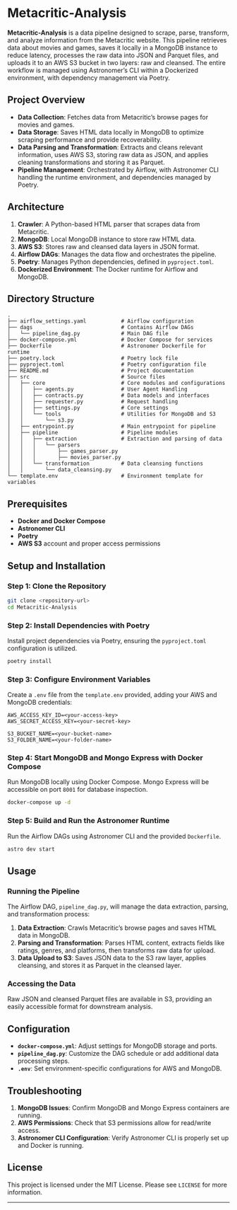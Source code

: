 # Metacritic-Analysis

**Metacritic-Analysis** is a data pipeline designed to scrape, parse, transform, and analyze information from the Metacritic website. This pipeline retrieves data about movies and games, saves it locally in a MongoDB instance to reduce latency, processes the raw data into JSON and Parquet files, and uploads it to an AWS S3 bucket in two layers: raw and cleansed. The entire workflow is managed using Astronomer’s CLI within a Dockerized environment, with dependency management via Poetry.

## Project Overview

- **Data Collection**: Fetches data from Metacritic’s browse pages for movies and games.
- **Data Storage**: Saves HTML data locally in MongoDB to optimize scraping performance and provide recoverability.
- **Data Parsing and Transformation**: Extracts and cleans relevant information, uses AWS S3, storing raw data as JSON, and applies cleaning transformations and storing it as Parquet.
- **Pipeline Management**: Orchestrated by Airflow, with Astronomer CLI handling the runtime environment, and dependencies managed by Poetry.

## Architecture

1. **Crawler**: A Python-based HTML parser that scrapes data from Metacritic.
2. **MongoDB**: Local MongoDB instance to store raw HTML data.
3. **AWS S3**: Stores raw and cleansed data layers in JSON format.
4. **Airflow DAGs**: Manages the data flow and orchestrates the pipeline.
5. **Poetry**: Manages Python dependencies, defined in `pyproject.toml`.
6. **Dockerized Environment**: The Docker runtime for Airflow and MongoDB.

## Directory Structure

```plaintext
.
├── airflow_settings.yaml           # Airflow configuration
├── dags                            # Contains Airflow DAGs
│   └── pipeline_dag.py             # Main DAG file
├── docker-compose.yml              # Docker Compose for services
├── Dockerfile                      # Astronomer Dockerfile for runtime
├── poetry.lock                     # Poetry lock file
├── pyproject.toml                  # Poetry configuration file
├── README.md                       # Project documentation
├── src                             # Source files
│   ├── core                        # Core modules and configurations
│   │   ├── agents.py               # User Agent Handling
│   │   ├── contracts.py            # Data models and interfaces
│   │   ├── requester.py            # Request handling
│   │   ├── settings.py             # Core settings
│   │   └── tools                   # Utilities for MongoDB and S3
│   │       └── s3.py
│   ├── entrypoint.py               # Main entrypoint for pipeline
│   ├── pipeline                    # Pipeline modules
│   │   ├── extraction              # Extraction and parsing of data
│   │   │   └── parsers
│   │   │       ├── games_parser.py
│   │   │       ├── movies_parser.py
│   │   └── transformation          # Data cleansing functions
│   │       └── data_cleansing.py
└── template.env                    # Environment template for variables
```

## Prerequisites

- **Docker and Docker Compose**
- **Astronomer CLI**
- **Poetry**
- **AWS S3** account and proper access permissions

## Setup and Installation

### Step 1: Clone the Repository

```bash
git clone <repository-url>
cd Metacritic-Analysis
```

### Step 2: Install Dependencies with Poetry

Install project dependencies via Poetry, ensuring the `pyproject.toml` configuration is utilized.

```bash
poetry install
```

### Step 3: Configure Environment Variables

Create a `.env` file from the `template.env` provided, adding your AWS and MongoDB credentials:

```plaintext
AWS_ACCESS_KEY_ID=<your-access-key>
AWS_SECRET_ACCESS_KEY=<your-secret-key>

S3_BUCKET_NAME=<your-bucket-name>
S3_FOLDER_NAME=<your-folder-name>
```

### Step 4: Start MongoDB and Mongo Express with Docker Compose

Run MongoDB locally using Docker Compose. Mongo Express will be accessible on port `8001` for database inspection.

```bash
docker-compose up -d
```

### Step 5: Build and Run the Astronomer Runtime

Run the Airflow DAGs using Astronomer CLI and the provided `Dockerfile`.

```bash
astro dev start
```

## Usage

### Running the Pipeline

The Airflow DAG, `pipeline_dag.py`, will manage the data extraction, parsing, and transformation process:

1. **Data Extraction**: Crawls Metacritic’s browse pages and saves HTML data in MongoDB.
2. **Parsing and Transformation**: Parses HTML content, extracts fields like ratings, genres, and platforms, then transforms raw data for upload.
3. **Data Upload to S3**: Saves JSON data to the S3 raw layer, applies cleansing, and stores it as Parquet in the cleansed layer.

### Accessing the Data

Raw JSON and cleansed Parquet files are available in S3, providing an easily accessible format for downstream analysis.

## Configuration

- **`docker-compose.yml`**: Adjust settings for MongoDB storage and ports.
- **`pipeline_dag.py`**: Customize the DAG schedule or add additional data processing steps.
- **`.env`**: Set environment-specific configurations for AWS and MongoDB.

## Troubleshooting

1. **MongoDB Issues**: Confirm MongoDB and Mongo Express containers are running.
2. **AWS Permissions**: Check that S3 permissions allow for read/write access.
3. **Astronomer CLI Configuration**: Verify Astronomer CLI is properly set up and Docker is running.

## License

This project is licensed under the MIT License. Please see `LICENSE` for more information.

---
